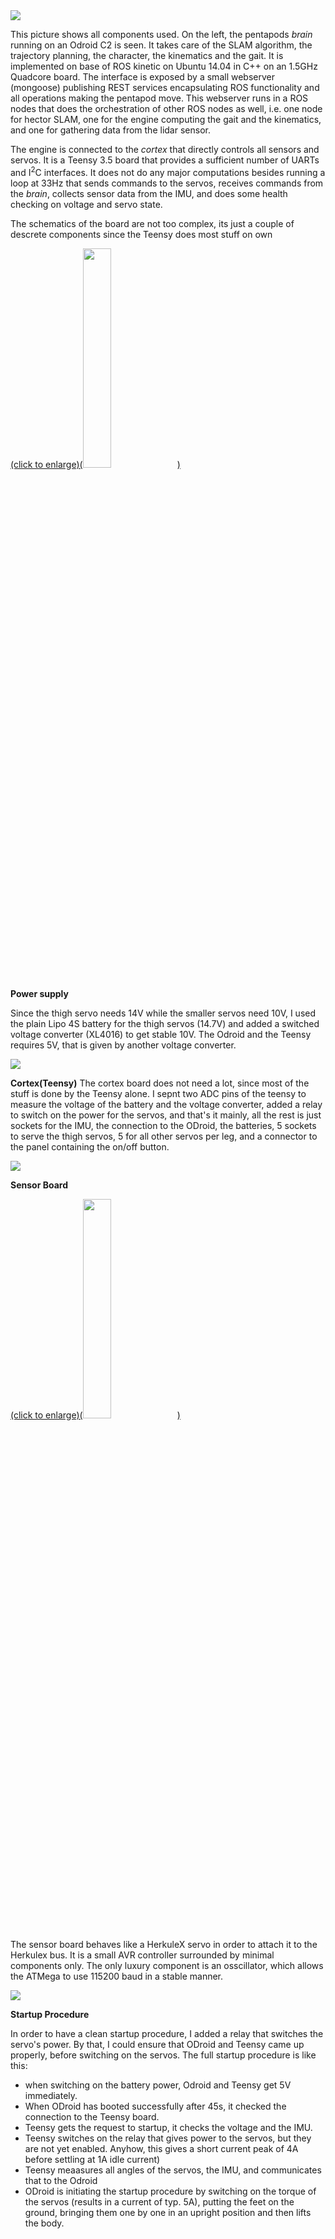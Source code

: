 <img src="../images/component-overview.png" >

This picture shows all components used. On the left, the pentapods *brain* running on an Odroid C2 is seen. It takes care of the SLAM algorithm, the trajectory planning, the character, the kinematics and the gait. It is implemented on base of ROS kinetic on Ubuntu 14.04 in C++ on an 1.5GHz Quadcore board. The interface is exposed by a small webserver (mongoose) publishing REST services encapsulating ROS functionality and all operations making the pentapod move. This webserver runs in a ROS nodes that does the orchestration of other ROS nodes as well, i.e. one node for hector SLAM, one for the engine computing the gait and the kinematics, and one for gathering data from the lidar sensor.

The engine is connected to the *cortex* that directly controls all sensors and servos. It is a Teensy 3.5 board that provides a sufficient number of UARTs and I<sup>2</sup>C interfaces. It does not do any major computations besides running a loop at 33Hz that sends commands to the servos, receives commands from the *brain*, collects sensor data from the IMU, and does some health checking on voltage and servo state.


The schematics of the board are not too complex, its just a couple of descrete components since the Teensy does most stuff on own

[(click to enlarge)(<img width="30%" src="../images/schematics-cortex.png" >)](http://poor-pentapod.readthedocs.io/en/latest/images/schematics-cortex.png) 

**Power supply**

Since the thigh servo needs 14V while the smaller servos need 10V, I used the plain Lipo 4S battery for the thigh servos (14.7V) and added a switched voltage converter (XL4016) to get stable 10V.  The Odroid and the Teensy requires 5V, that is given by another voltage converter. 

<img src="../images/pentapod-power-supply.png" >

**Cortex(Teensy)**
The cortex board does not need a lot, since most of the stuff is done by the Teensy alone. I sepnt two ADC pins of the teensy to measure the voltage of the battery and the voltage converter, added a relay to switch on the power for the servos, and that's it mainly, all the rest is just sockets for the IMU, the connection to the ODroid, the batteries, 5 sockets to serve the thigh servos, 5 for all other servos per leg, and a connector to the panel containing the on/off button.

<img src="../images/pentapod-cortex.png" >


**Sensor Board**

[(click to enlarge)(<img width="30%" src="../images/schematics-sensor.png" >)](http://poor-pentapod.readthedocs.io/en/latest/images/schematics-sensor.png)

The sensor board behaves like a HerkuleX servo in order to attach it to the Herkulex bus. It is a small AVR controller surrounded by minimal components only. The only luxury component is an osscillator, which allows the ATMega to use 115200 baud in a stable manner.

<img src="../images/sensorboard.png" >


**Startup Procedure**

In order to have a clean startup procedure, I added a relay that switches the servo's power. By that, I could ensure that ODroid and Teensy came up properly, before switching on the servos. The full startup procedure is like this:

* when switching on the battery power, Odroid and Teensy get 5V immediately. 
* When ODroid has booted successfully after 45s, it checked the connection to the Teensy board.
* Teensy gets the request to startup, it checks the voltage and the IMU.
* Teensy switches on the relay that gives power to the servos, but they are not yet enabled. Anyhow, this gives a short current peak of 4A before settling at 1A idle current)
* Teensy meaasures all angles of the servos, the IMU, and communicates that to the Odroid
* ODroid is initiating the startup procedure by switching on the torque of the servos (results in a current of typ. 5A), putting the feet on the ground, bringing them one by one in an upright position and then lifts the body.



